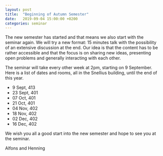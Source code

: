 ```yaml
---
layout: post
title:  "Beginning of Autumn Semester"
date:   2019-09-04 15:00:00 +0200
categories: seminar
---
```


The new semester has started and that means we also start with the seminar
again.
We will try a new format: 15 minutes talk with the possibility of an extensive
discussion at the end.
Our idea is that the content has to be rather accessible and that the focus is
on sharing new ideas, presenting open problems and generally interacting with
each other.

The seminar will take every other week at 2pm, starting on 9 September.
Here is a list of dates and rooms, all in the Snellius building, until the
end of this year.

* 9 Sept, 413
* 23 Sept, 401
* 07 Oct, 401
* 21 Oct, 401
* 04 Nov, 402
* 18 Nov, 402
* 02 Dec, 402
* 16 Dec, 402

We wish you all a good start into the new semester and hope to see you at
the seminar.

Alfons and Henning
